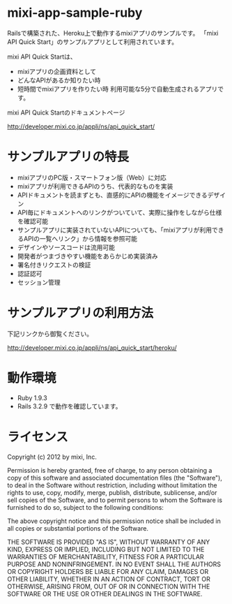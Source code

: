 mixi-app-sample-ruby
====================
Railsで構築された、Heroku上で動作するmixiアプリのサンプルです。
「mixi API Quick Start」のサンプルアプリとして利用されています。
 
mixi API Quick Startは、
- mixiアプリの企画資料として
- どんなAPIがあるか知りたい時
- 短時間でmixiアプリを作りたい時
利用可能な5分で自動生成されるアプリです。
 
mixi API Quick Startのドキュメントページ

http://developer.mixi.co.jp/appli/ns/api_quick_start/
 
サンプルアプリの特長
=================
- mixiアプリのPC版・スマートフォン版（Web）に対応
- mixiアプリが利用できるAPIのうち、代表的なものを実装
- APIドキュメントを読まずとも、直感的にAPIの機能をイメージできるデザイン
- API毎にドキュメントへのリンクがついていて、実際に操作をしながら仕様を確認可能
- サンプルアプリに実装されていないAPIについても、「mixiアプリが利用できるAPIの一覧へリンク」から情報を参照可能
- デザインやソースコードは流用可能
- 開発者がつまづきやすい機能をあらかじめ実装済み
- 署名付きリクエストの検証
- 認証認可
- セッション管理
 
サンプルアプリの利用方法
=====================
下記リンクから御覧ください。

http://developer.mixi.co.jp/appli/ns/api_quick_start/heroku/ 

動作環境
======
- Ruby 1.9.3
- Rails 3.2.9
で動作を確認しています。
 
ライセンス
=========
Copyright (c) 2012 by mixi, Inc.
 
Permission is hereby granted, free of charge, to any person obtaining a copy of this software and associated documentation files (the "Software"), to deal in the Software without restriction, including without limitation the rights to use, copy, modify, merge, publish, distribute, sublicense, and/or sell copies of the Software, and to permit persons to whom the Software is furnished to do so, subject to the following conditions:
 
The above copyright notice and this permission notice shall be included in all copies or substantial portions of the Software.
 
THE SOFTWARE IS PROVIDED "AS IS", WITHOUT WARRANTY OF ANY KIND, EXPRESS OR IMPLIED, INCLUDING BUT NOT LIMITED TO THE WARRANTIES OF MERCHANTABILITY, FITNESS FOR A PARTICULAR PURPOSE AND NONINFRINGEMENT. IN NO EVENT SHALL THE AUTHORS OR COPYRIGHT HOLDERS BE LIABLE FOR ANY CLAIM, DAMAGES OR OTHER LIABILITY, WHETHER IN AN ACTION OF CONTRACT, TORT OR OTHERWISE, ARISING FROM, OUT OF OR IN CONNECTION WITH THE SOFTWARE OR THE USE OR OTHER DEALINGS IN THE SOFTWARE.
